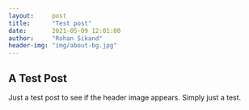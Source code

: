 ```yaml
---
layout:     post
title:      "Test post"
date:       2021-05-09 12:01:00
author:     "Rohan Sikand"
header-img: "img/about-bg.jpg" 
---
```


## A Test Post 

Just a test post to see if the header image appears. Simply just a test. 

